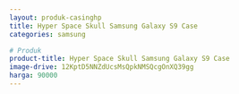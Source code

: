 ```yaml
---
layout: produk-casinghp
title: Hyper Space Skull Samsung Galaxy S9 Case
categories: samsung

# Produk
product-title: Hyper Space Skull Samsung Galaxy S9 Case
image-drive: 12KptD5NNZdUcsMsQpkNMSQcgOnXQ39gg
harga: 90000
---
```

